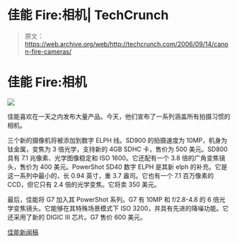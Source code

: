 # 佳能 Fire:相机| TechCrunch

> 原文：<https://web.archive.org/web/http://techcrunch.com/2006/09/14/canon-fire-cameras/>

# 佳能 Fire:相机

![](img/a03a1cabbc264c46783e2a5c16300551.png)

佳能喜欢在一天之内发布大量产品。今天，他们宣布了一系列涵盖所有拍摄习惯的相机。

三个新的摄像机将被添加到数字 ELPH 线。SD900 的拍摄速度为 10MP，机身为钛金属，变焦为 3 倍光学，支持新的 4GB SDHC 卡，售价为 500 美元。SD800 具有 7.1 兆像素、光学图像稳定和 ISO 1600。它还配有一个 3.8 倍的广角变焦镜头，售价为 400 美元。PowerShot SD40 数字 ELPH 是其新 elph 的补充。它是这一系列中最小的，长 0.94 英寸，重 3.7 盎司。它也有一个 7.1 百万像素的 CCD，但它只有 2.4 倍的光学变焦。它将卖 350 美元。

最后，佳能将 G7 加入其 PowerShot 系列。G7 有 10MP 和 f/2.8-4.8 的 6 倍光学变焦镜头。它能够在其特殊场景模式下 ISO 3200，并具有先进的降噪功能。它还采用了新的 DIGIC III 芯片。G7 售价 600 美元。

[佳能新闻稿](https://web.archive.org/web/20130627204425/http://www.usa.canon.com/templatedata/pressrelease/20060914_g7.html)